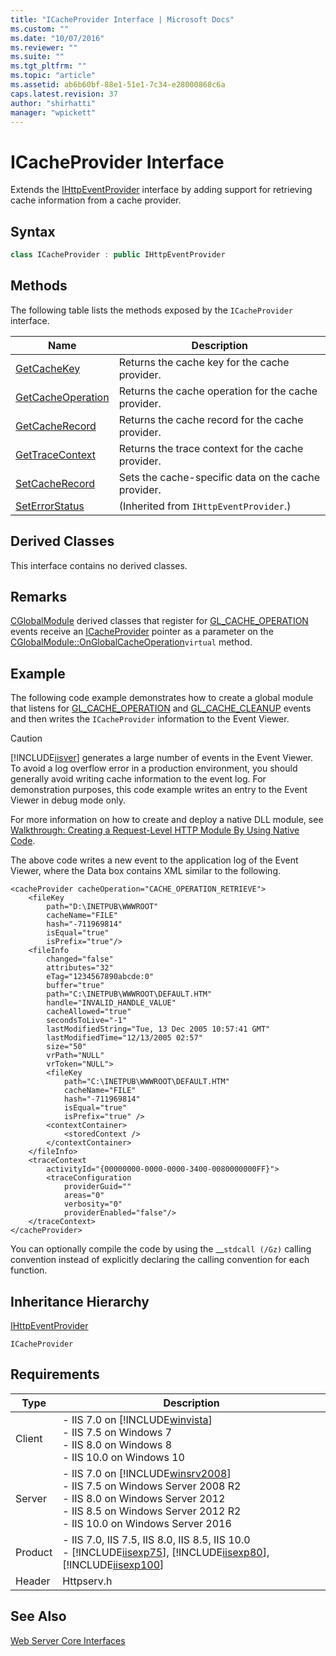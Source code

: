 ```yaml
---
title: "ICacheProvider Interface | Microsoft Docs"
ms.custom: ""
ms.date: "10/07/2016"
ms.reviewer: ""
ms.suite: ""
ms.tgt_pltfrm: ""
ms.topic: "article"
ms.assetid: ab6b60bf-88e1-51e1-7c34-e28000868c6a
caps.latest.revision: 37
author: "shirhatti"
manager: "wpickett"
---
```

# ICacheProvider Interface
Extends the [IHttpEventProvider](../../web-development-reference\webdev-native-api-reference/ihttpeventprovider-interface.md) interface by adding support for retrieving cache information from a cache provider.  
  
## Syntax  
  
```cpp  
class ICacheProvider : public IHttpEventProvider  
```  
  
## Methods  
 The following table lists the methods exposed by the `ICacheProvider` interface.  
  
|Name|Description|  
|----------|-----------------|  
|[GetCacheKey](../../web-development-reference\webdev-native-api-reference/icacheprovider-getcachekey-method.md)|Returns the cache key for the cache provider.|  
|[GetCacheOperation](../../web-development-reference\webdev-native-api-reference/icacheprovider-getcacheoperation-method.md)|Returns the cache operation for the cache provider.|  
|[GetCacheRecord](../../web-development-reference\webdev-native-api-reference/icacheprovider-getcacherecord-method.md)|Returns the cache record for the cache provider.|  
|[GetTraceContext](../../web-development-reference\webdev-native-api-reference/icacheprovider-gettracecontext-method.md)|Returns the trace context for the cache provider.|  
|[SetCacheRecord](../../web-development-reference\webdev-native-api-reference/icacheprovider-setcacherecord-method.md)|Sets the cache-specific data on the cache provider.|  
|[SetErrorStatus](../../web-development-reference\webdev-native-api-reference/ihttpeventprovider-seterrorstatus-method.md)|(Inherited from `IHttpEventProvider`.)|  
  
## Derived Classes  
 This interface contains no derived classes.  
  
## Remarks  
 [CGlobalModule](../../web-development-reference\webdev-native-api-reference/cglobalmodule-class.md) derived classes that register for [GL_CACHE_OPERATION](../../web-development-reference\webdev-native-api-reference/request-processing-constants.md) events receive an [ICacheProvider](../../web-development-reference\webdev-native-api-reference/icacheprovider-interface.md) pointer as a parameter on the [CGlobalModule::OnGlobalCacheOperation](../../web-development-reference\webdev-native-api-reference/cglobalmodule-onglobalcacheoperation-method.md)`virtual` method.  
  
## Example  
 The following code example demonstrates how to create a global module that listens for [GL_CACHE_OPERATION](../../web-development-reference\webdev-native-api-reference/request-processing-constants.md) and [GL_CACHE_CLEANUP](../../web-development-reference\webdev-native-api-reference/request-processing-constants.md) events and then writes the `ICacheProvider` information to the Event Viewer.  
  
> [!CAUTION]
>  [!INCLUDE[iisver](../../wmi-provider/includes/iisver-md.md)] generates a large number of events in the Event Viewer. To avoid a log overflow error in a production environment, you should generally avoid writing cache information to the event log. For demonstration purposes, this code example writes an entry to the Event Viewer in debug mode only.  
  
<!-- TODO: review snippet reference  [!CODE [ICacheProvider#1](ICacheProvider#1)]  -->  
  
 For more information on how to create and deploy a native DLL module, see [Walkthrough: Creating a Request-Level HTTP Module By Using Native Code](../../web-development-reference\native-code-development-overview\walkthrough-creating-a-request-level-http-module-by-using-native-code.md).  
  
 The above code writes a new event to the application log of the Event Viewer, where the Data box contains XML similar to the following.  
  
```  
<cacheProvider cacheOperation="CACHE_OPERATION_RETRIEVE">  
    <fileKey   
        path="D:\INETPUB\WWWROOT"   
        cacheName="FILE"   
        hash="-711969814"   
        isEqual="true"   
        isPrefix="true"/>  
    <fileInfo   
        changed="false"   
        attributes="32"   
        eTag="1234567890abcde:0"   
        buffer="true"   
        path="C:\INETPUB\WWWROOT\DEFAULT.HTM"   
        handle="INVALID_HANDLE_VALUE"   
        cacheAllowed="true"   
        secondsToLive="-1"   
        lastModifiedString="Tue, 13 Dec 2005 10:57:41 GMT"   
        lastModifiedTime="12/13/2005 02:57"   
        size="50"   
        vrPath="NULL"   
        vrToken="NULL">  
        <fileKey   
            path="C:\INETPUB\WWWROOT\DEFAULT.HTM"   
            cacheName="FILE"   
            hash="-711969814"   
            isEqual="true"   
            isPrefix="true" />  
        <contextContainer>  
            <storedContext />  
        </contextContainer>  
    </fileInfo>  
    <traceContext   
        activityId="{00000000-0000-0000-3400-0080000000FF}">  
        <traceConfiguration   
            providerGuid=""   
            areas="0"   
            verbosity="0"   
            providerEnabled="false"/>  
    </traceContext>  
</cacheProvider>  
```  
  
 You can optionally compile the code by using the __`stdcall (/Gz)` calling convention instead of explicitly declaring the calling convention for each function.  
  
## Inheritance Hierarchy  
 [IHttpEventProvider](../../web-development-reference\webdev-native-api-reference/ihttpeventprovider-interface.md)  
  
 `ICacheProvider`  
  
## Requirements  
  
|Type|Description|  
|----------|-----------------|  
|Client|-   IIS 7.0 on [!INCLUDE[winvista](../../wmi-provider/includes/winvista-md.md)]<br />-   IIS 7.5 on Windows 7<br />-   IIS 8.0 on Windows 8<br />-   IIS 10.0 on Windows 10|  
|Server|-   IIS 7.0 on [!INCLUDE[winsrv2008](../../wmi-provider/includes/winsrv2008-md.md)]<br />-   IIS 7.5 on Windows Server 2008 R2<br />-   IIS 8.0 on Windows Server 2012<br />-   IIS 8.5 on Windows Server 2012 R2<br />-   IIS 10.0 on Windows Server 2016|  
|Product|-   IIS 7.0, IIS 7.5, IIS 8.0, IIS 8.5, IIS 10.0<br />-   [!INCLUDE[iisexp75](../../web-development-reference/native-code-api-reference/includes/iisexp75-md.md)], [!INCLUDE[iisexp80](../../web-development-reference/native-code-api-reference/includes/iisexp80-md.md)], [!INCLUDE[iisexp100](../../web-development-reference/native-code-api-reference/includes/iisexp100-md.md)]|  
|Header|Httpserv.h|  
  
## See Also  
 [Web Server Core Interfaces](../../web-development-reference\webdev-native-api-reference/web-server-core-interfaces.md)